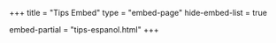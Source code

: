 +++
title = "Tips Embed"
type = "embed-page"
hide-embed-list = true

embed-partial = "tips-espanol.html"
+++
